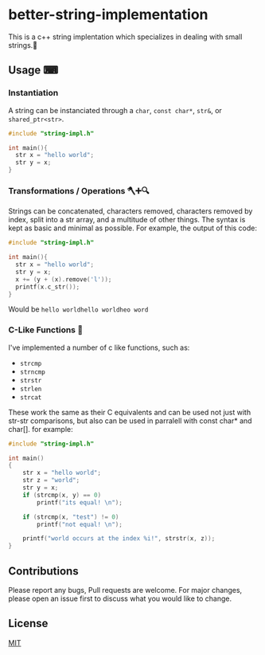 # better-string-implementation
This is a c++ string implentation which specializes in dealing with small strings.🧵


## Usage ⌨
### Instantiation 
A string can be instanciated through a `char`, `const char*`, `str&`, or `shared_ptr<str>`.
  
```c++
#include "string-impl.h"

int main(){
  str x = "hello world";
  str y = x;
}
```
### Transformations / Operations 🪓➕🔍
Strings can be concatenated, characters removed, characters removed by index, split into a str array, and a multitude of other things. The syntax is kept as basic and minimal as possible.
For example, the output of this code: 
```c++
#include "string-impl.h"

int main(){
  str x = "hello world";
  str y = x;
  x += (y + (x).remove('l'));
  printf(x.c_str());
}
```
Would be `hello worldhello worldheo word`

### C-Like Functions 💾

I've implemented a number of c like functions, such as:
  - `strcmp`
  - `strncmp`
  - `strstr`
  - `strlen`
  - `strcat`

These work the same as their C equivalents and can be used not just with str-str comparisons, but also can be used in parralell with const char* and char[].
for example:
```c++
#include "string-impl.h"

int main()
{
	str x = "hello world";
	str z = "world";
	str y = x;
	if (strcmp(x, y) == 0)
		printf("its equal! \n");

	if (strcmp(x, "test") != 0)
		printf("not equal! \n");

	printf("world occurs at the index %i!", strstr(x, z));
}
```

## Contributions
Please report any bugs, Pull requests are welcome. For major changes, please open an issue first to discuss what you would like to change.

## License
[MIT](https://choosealicense.com/licenses/mit/)
